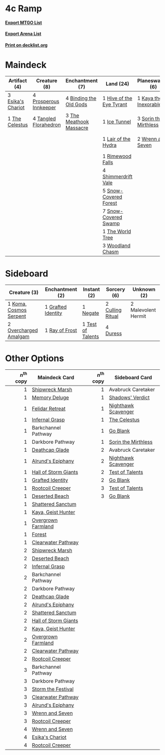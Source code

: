# 4c Ramp

#### [Export MTGO List](../collection/4c%20Ramp/4c%20Ramp.txt)
#### [Export Arena List](../collection/4c%20Ramp/4c%20Ramp_arena.txt)
#### [Print on decklist.org](http://decklist.org/?deckmain=1%09Avabruck%20Caretaker%0A4%09Binding%20the%20Old%20Gods%0A3%09Blood%20on%20the%20Snow%0A3%09Esika's%20Chariot%0A1%09Henrika%20Domnathi%0A1%09Hive%20of%20the%20Eye%20Tyrant%0A1%09Ice%20Tunnel%0A1%09Kaya%20the%20Inexorable%0A1%09Lair%20of%20the%20Hydra%0A4%09Prosperous%20Innkeeper%0A1%09Rimewood%20Falls%0A2%09Shadows'%20Verdict%0A4%09Shimmerdrift%20Vale%0A5%09Snow-Covered%20Forest%0A7%09Snow-Covered%20Swamp%0A3%09Sorin%20the%20Mirthless%0A2%09Storm%20the%20Festival%0A4%09Tangled%20Florahedron%0A1%09The%20Celestus%0A3%09The%20Meathook%20Massacre%0A1%09The%20World%20Tree%0A2%09Valki,%20God%20of%20Lies%0A3%09Woodland%20Chasm%0A2%09Wrenn%20and%20Seven&deckside=2%09Culling%20Ritual%0A4%09Duress%0A1%09Grafted%20Identity%0A1%09Koma,%20Cosmos%20Serpent%0A2%09Malevolent%20Hermit%0A1%09Negate%0A2%09Overcharged%20Amalgam%0A1%09Ray%20of%20Frost%0A1%09Test%20of%20Talents)
# Maindeck

|                                        Artifact (4)                                        |                                          Creature (8)                                           |                                         Enchantment (7)                                          |                                             Land (24)                                             |                                        Planeswalker (6)                                        |                                          Sorcery (7)                                          |    Unknown (4)     |
|--------------------------------------------------------------------------------------------|-------------------------------------------------------------------------------------------------|--------------------------------------------------------------------------------------------------|---------------------------------------------------------------------------------------------------|------------------------------------------------------------------------------------------------|-----------------------------------------------------------------------------------------------|--------------------|
|3 [Esika's Chariot](http://gatherer.wizards.com/Pages/Card/Details.aspx?multiverseid=503783)|4 [Prosperous Innkeeper](http://gatherer.wizards.com/Pages/Card/Details.aspx?multiverseid=527487)|4 [Binding the Old Gods](http://gatherer.wizards.com/Pages/Card/Details.aspx?multiverseid=503822) |1 [Hive of the Eye Tyrant](http://gatherer.wizards.com/Pages/Card/Details.aspx?multiverseid=527545)|1 [Kaya the Inexorable](http://gatherer.wizards.com/Pages/Card/Details.aspx?multiverseid=503834)|3 [Blood on the Snow](http://gatherer.wizards.com/Pages/Card/Details.aspx?multiverseid=503687) |1 Avabruck Caretaker|
|1 [The Celestus](http://gatherer.wizards.com/Pages/Card/Details.aspx?multiverseid=535049)   |4 [Tangled Florahedron](http://gatherer.wizards.com/Pages/Card/Details.aspx?multiverseid=491859) |3 [The Meathook Massacre](http://gatherer.wizards.com/Pages/Card/Details.aspx?multiverseid=534886)|1 [Ice Tunnel](http://gatherer.wizards.com/Pages/Card/Details.aspx?multiverseid=503882)            |3 [Sorin the Mirthless](http://gatherer.wizards.com/Pages/Card/Details.aspx?multiverseid=540983)|2 [Shadows' Verdict](http://gatherer.wizards.com/Pages/Card/Details.aspx?multiverseid=491762)  |1 Henrika Domnathi  |
|                                                                                            |                                                                                                 |                                                                                                  |1 [Lair of the Hydra](http://gatherer.wizards.com/Pages/Card/Details.aspx?multiverseid=527546)     |2 [Wrenn and Seven](http://gatherer.wizards.com/Pages/Card/Details.aspx?multiverseid=534999)    |2 [Storm the Festival](http://gatherer.wizards.com/Pages/Card/Details.aspx?multiverseid=534989)|2 Valki, God of Lies|
|                                                                                            |                                                                                                 |                                                                                                  |1 [Rimewood Falls](http://gatherer.wizards.com/Pages/Card/Details.aspx?multiverseid=503886)        |                                                                                                |                                                                                               |                    |
|                                                                                            |                                                                                                 |                                                                                                  |4 [Shimmerdrift Vale](http://gatherer.wizards.com/Pages/Card/Details.aspx?multiverseid=503887)     |                                                                                                |                                                                                               |                    |
|                                                                                            |                                                                                                 |                                                                                                  |5 [Snow-Covered Forest](http://gatherer.wizards.com/Pages/Card/Details.aspx?multiverseid=121192)   |                                                                                                |                                                                                               |                    |
|                                                                                            |                                                                                                 |                                                                                                  |7 [Snow-Covered Swamp](http://gatherer.wizards.com/Pages/Card/Details.aspx?multiverseid=121256)    |                                                                                                |                                                                                               |                    |
|                                                                                            |                                                                                                 |                                                                                                  |1 [The World Tree](http://gatherer.wizards.com/Pages/Card/Details.aspx?multiverseid=503895)        |                                                                                                |                                                                                               |                    |
|                                                                                            |                                                                                                 |                                                                                                  |3 [Woodland Chasm](http://gatherer.wizards.com/Pages/Card/Details.aspx?multiverseid=503894)        |                                                                                                |                                                                                               |                    |


# Sideboard

|                                          Creature (3)                                           |                                       Enchantment (2)                                       |                                        Instant (2)                                         |                                        Sorcery (6)                                        |    Unknown (2)    |
|-------------------------------------------------------------------------------------------------|---------------------------------------------------------------------------------------------|--------------------------------------------------------------------------------------------|-------------------------------------------------------------------------------------------|-------------------|
|1 [Koma, Cosmos Serpent](http://gatherer.wizards.com/Pages/Card/Details.aspx?multiverseid=503837)|1 [Grafted Identity](http://gatherer.wizards.com/Pages/Card/Details.aspx?multiverseid=534819)|1 [Negate](http://gatherer.wizards.com/Pages/Card/Details.aspx?multiverseid=423707)         |2 [Culling Ritual](http://gatherer.wizards.com/Pages/Card/Details.aspx?multiverseid=513664)|2 Malevolent Hermit|
|2 [Overcharged Amalgam](http://gatherer.wizards.com/Pages/Card/Details.aspx?multiverseid=540914) |1 [Ray of Frost](http://gatherer.wizards.com/Pages/Card/Details.aspx?multiverseid=527355)    |1 [Test of Talents](http://gatherer.wizards.com/Pages/Card/Details.aspx?multiverseid=513536)|4 [Duress](http://gatherer.wizards.com/Pages/Card/Details.aspx?multiverseid=14557)         |                   |


# Other Options

|*n*<sup>th</sup> copy|                                         Maindeck Card                                         |*n*<sup>th</sup> copy|                                        Sideboard Card                                        |
|--------------------:|-----------------------------------------------------------------------------------------------|--------------------:|----------------------------------------------------------------------------------------------|
|                    1|[Shipwreck Marsh](http://gatherer.wizards.com/Pages/Card/Details.aspx?multiverseid=535066)     |                    1|Avabruck Caretaker                                                                            |
|                    1|[Memory Deluge](http://gatherer.wizards.com/Pages/Card/Details.aspx?multiverseid=534825)       |                    1|[Shadows' Verdict](http://gatherer.wizards.com/Pages/Card/Details.aspx?multiverseid=491762)   |
|                    1|[Felidar Retreat](http://gatherer.wizards.com/Pages/Card/Details.aspx?multiverseid=491638)     |                    1|[Nighthawk Scavenger](http://gatherer.wizards.com/Pages/Card/Details.aspx?multiverseid=491752)|
|                    1|[Infernal Grasp](http://gatherer.wizards.com/Pages/Card/Details.aspx?multiverseid=534880)      |                    1|[The Celestus](http://gatherer.wizards.com/Pages/Card/Details.aspx?multiverseid=535049)       |
|                    1|Barkchannel Pathway                                                                            |                    1|[Go Blank](http://gatherer.wizards.com/Pages/Card/Details.aspx?multiverseid=513549)           |
|                    1|Darkbore Pathway                                                                               |                    1|[Sorin the Mirthless](http://gatherer.wizards.com/Pages/Card/Details.aspx?multiverseid=540983)|
|                    1|[Deathcap Glade](http://gatherer.wizards.com/Pages/Card/Details.aspx?multiverseid=541137)      |                    2|Avabruck Caretaker                                                                            |
|                    1|[Alrund's Epiphany](http://gatherer.wizards.com/Pages/Card/Details.aspx?multiverseid=503648)   |                    2|[Nighthawk Scavenger](http://gatherer.wizards.com/Pages/Card/Details.aspx?multiverseid=491752)|
|                    1|[Hall of Storm Giants](http://gatherer.wizards.com/Pages/Card/Details.aspx?multiverseid=527544)|                    2|[Test of Talents](http://gatherer.wizards.com/Pages/Card/Details.aspx?multiverseid=513536)    |
|                    1|[Grafted Identity](http://gatherer.wizards.com/Pages/Card/Details.aspx?multiverseid=534819)    |                    2|[Go Blank](http://gatherer.wizards.com/Pages/Card/Details.aspx?multiverseid=513549)           |
|                    1|[Rootcoil Creeper](http://gatherer.wizards.com/Pages/Card/Details.aspx?multiverseid=535034)    |                    3|[Test of Talents](http://gatherer.wizards.com/Pages/Card/Details.aspx?multiverseid=513536)    |
|                    1|[Deserted Beach](http://gatherer.wizards.com/Pages/Card/Details.aspx?multiverseid=535058)      |                    3|[Go Blank](http://gatherer.wizards.com/Pages/Card/Details.aspx?multiverseid=513549)           |
|                    1|[Shattered Sanctum](http://gatherer.wizards.com/Pages/Card/Details.aspx?multiverseid=541140)   |                     |                                                                                              |
|                    1|[Kaya, Geist Hunter](http://gatherer.wizards.com/Pages/Card/Details.aspx?multiverseid=541114)  |                     |                                                                                              |
|                    1|[Overgrown Farmland](http://gatherer.wizards.com/Pages/Card/Details.aspx?multiverseid=535064)  |                     |                                                                                              |
|                    1|[Forest](http://gatherer.wizards.com/Pages/Card/Details.aspx?multiverseid=439860)              |                     |                                                                                              |
|                    1|[Clearwater Pathway](http://gatherer.wizards.com/Pages/Card/Details.aspx?multiverseid=491913)  |                     |                                                                                              |
|                    2|[Shipwreck Marsh](http://gatherer.wizards.com/Pages/Card/Details.aspx?multiverseid=535066)     |                     |                                                                                              |
|                    2|[Deserted Beach](http://gatherer.wizards.com/Pages/Card/Details.aspx?multiverseid=535058)      |                     |                                                                                              |
|                    2|[Infernal Grasp](http://gatherer.wizards.com/Pages/Card/Details.aspx?multiverseid=534880)      |                     |                                                                                              |
|                    2|Barkchannel Pathway                                                                            |                     |                                                                                              |
|                    2|Darkbore Pathway                                                                               |                     |                                                                                              |
|                    2|[Deathcap Glade](http://gatherer.wizards.com/Pages/Card/Details.aspx?multiverseid=541137)      |                     |                                                                                              |
|                    2|[Alrund's Epiphany](http://gatherer.wizards.com/Pages/Card/Details.aspx?multiverseid=503648)   |                     |                                                                                              |
|                    2|[Shattered Sanctum](http://gatherer.wizards.com/Pages/Card/Details.aspx?multiverseid=541140)   |                     |                                                                                              |
|                    2|[Hall of Storm Giants](http://gatherer.wizards.com/Pages/Card/Details.aspx?multiverseid=527544)|                     |                                                                                              |
|                    2|[Kaya, Geist Hunter](http://gatherer.wizards.com/Pages/Card/Details.aspx?multiverseid=541114)  |                     |                                                                                              |
|                    2|[Overgrown Farmland](http://gatherer.wizards.com/Pages/Card/Details.aspx?multiverseid=535064)  |                     |                                                                                              |
|                    2|[Clearwater Pathway](http://gatherer.wizards.com/Pages/Card/Details.aspx?multiverseid=491913)  |                     |                                                                                              |
|                    2|[Rootcoil Creeper](http://gatherer.wizards.com/Pages/Card/Details.aspx?multiverseid=535034)    |                     |                                                                                              |
|                    3|Barkchannel Pathway                                                                            |                     |                                                                                              |
|                    3|Darkbore Pathway                                                                               |                     |                                                                                              |
|                    3|[Storm the Festival](http://gatherer.wizards.com/Pages/Card/Details.aspx?multiverseid=534989)  |                     |                                                                                              |
|                    3|[Clearwater Pathway](http://gatherer.wizards.com/Pages/Card/Details.aspx?multiverseid=491913)  |                     |                                                                                              |
|                    3|[Alrund's Epiphany](http://gatherer.wizards.com/Pages/Card/Details.aspx?multiverseid=503648)   |                     |                                                                                              |
|                    3|[Wrenn and Seven](http://gatherer.wizards.com/Pages/Card/Details.aspx?multiverseid=534999)     |                     |                                                                                              |
|                    3|[Rootcoil Creeper](http://gatherer.wizards.com/Pages/Card/Details.aspx?multiverseid=535034)    |                     |                                                                                              |
|                    4|[Wrenn and Seven](http://gatherer.wizards.com/Pages/Card/Details.aspx?multiverseid=534999)     |                     |                                                                                              |
|                    4|[Esika's Chariot](http://gatherer.wizards.com/Pages/Card/Details.aspx?multiverseid=503783)     |                     |                                                                                              |
|                    4|[Rootcoil Creeper](http://gatherer.wizards.com/Pages/Card/Details.aspx?multiverseid=535034)    |                     |                                                                                              |

